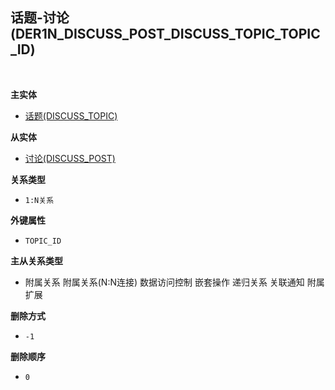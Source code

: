 ## 话题-讨论(DER1N_DISCUSS_POST_DISCUSS_TOPIC_TOPIC_ID) <!-- {docsify-ignore-all} -->



<br>
<p class="panel-title"><b>主实体</b></p>

* [话题(DISCUSS_TOPIC)](module/Team/discuss_topic)

<p class="panel-title"><b>从实体</b></p>

* [讨论(DISCUSS_POST)](module/Team/discuss_post)

<p class="panel-title"><b>关系类型</b></p>

* `1:N关系`

<p class="panel-title"><b>外键属性</b></p>

* `TOPIC_ID`

<p class="panel-title"><b>主从关系类型</b></p>

* <i class="fa fa-check-square"/></i> 附属关系 <i class="fa fa-square"/></i> 附属关系(N:N连接) <i class="fa fa-check-square"/></i> 数据访问控制 <i class="fa fa-square"/></i> 嵌套操作 <i class="fa fa-square"/></i> 递归关系 <i class="fa fa-check-square"/></i> 关联通知 <i class="fa fa-check-square"/></i> 附属扩展

<p class="panel-title"><b>删除方式</b></p>

* `-1`

<p class="panel-title"><b>删除顺序</b></p>

* `0`
